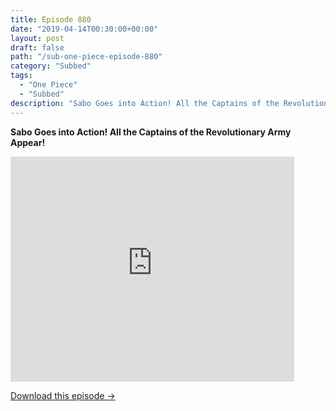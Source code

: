 ```yaml
---
title: Episode 880
date: "2019-04-14T00:30:00+00:00"
layout: post
draft: false
path: "/sub-one-piece-episode-880"
category: "Subbed"
tags:
  - "One Piece"
  - "Subbed"
description: "Sabo Goes into Action! All the Captains of the Revolutionary Army Appear!"
---
```


**Sabo Goes into Action! All the Captains of the Revolutionary Army Appear!**

<iframe width="640" height="360" src="https://www.rapidvideo.com/e/G6FRPHF6Y3" frameborder="0" marginwidth=0 marginheight=0 scrolling=no allowfullscreen style="max-width:90%;"></iframe>

<a href="http://ouo.io/qs/eCodkFEQ?s=https://www.rapidvideo.com/d/G6FRPHF6Y3" class="styled_a">Download this episode →</a>

